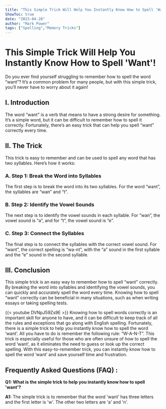 ```yaml
---
title: "This Simple Trick Will Help You Instantly Know How to Spell 'Want'!"
ShowToc: true 
date: "2023-04-28"
author: "Mark Power" 
tags: ["Spelling","Memory Tricks"]
---
```

# This Simple Trick Will Help You Instantly Know How to Spell 'Want'!

Do you ever find yourself struggling to remember how to spell the word “want”? It’s a common problem for many people, but with this simple trick, you’ll never have to worry about it again!

## I. Introduction

The word “want” is a verb that means to have a strong desire for something. It’s a simple word, but it can be difficult to remember how to spell it correctly. Fortunately, there’s an easy trick that can help you spell “want” correctly every time.

## II. The Trick

This trick is easy to remember and can be used to spell any word that has two syllables. Here’s how it works:

### A. Step 1: Break the Word into Syllables

The first step is to break the word into its two syllables. For the word “want”, the syllables are “wan” and “t”.

### B. Step 2: Identify the Vowel Sounds

The next step is to identify the vowel sounds in each syllable. For “wan”, the vowel sound is “a”, and for “t”, the vowel sound is “e”.

### C. Step 3: Connect the Syllables

The final step is to connect the syllables with the correct vowel sound. For “want”, the correct spelling is “wa-nt”, with the “a” sound in the first syllable and the “e” sound in the second syllable.

## III. Conclusion

This simple trick is an easy way to remember how to spell “want” correctly. By breaking the word into syllables and identifying the vowel sounds, you can quickly and accurately spell the word every time. Knowing how to spell “want” correctly can be beneficial in many situations, such as when writing essays or taking spelling tests.

{{< youtube DVNpJ59Zs9E >}} 
Knowing how to spell words correctly is an important skill for anyone to have, and it can be difficult to keep track of all the rules and exceptions that go along with English spelling. Fortunately, there is a simple trick to help you instantly know how to spell the word ‘want’. All you have to do is remember the following rule: “W-A-N-T”. This trick is especially useful for those who are often unsure of how to spell the word ‘want’, as it eliminates the need to guess or look up the correct spelling. With this easy-to-remember trick, you can instantly know how to spell the word ‘want’ and save yourself time and frustration.

## Frequently Asked Questions (FAQ) :
**Q1: What is the simple trick to help you instantly know how to spell 'want'?**

**A1:** The simple trick is to remember that the word 'want' has three letters and the first letter is 'w'. The other two letters are 'a' and 'n'.





